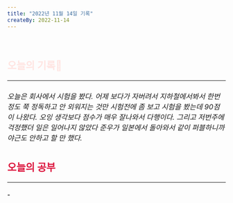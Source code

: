 ```yaml
---
title: "2022년 11월 14일 기록"
createBy: 2022-11-14
---
```



<br>

<h2 style="font-size:23px; color:#ffe4e1">오늘의 기록🚀</h2>

--- 
<h6 style="font-size:16.3px;">
오늘은 회사에서 시험을 봤다. 어제 보다가 자버려서 지하철에서봐서 한번정도 쭉 정독하고 안 외워지는 것만 시험전에 좀 보고 시험을 봤는데 90점이 나왔다. 오잉 생각보다 점수가 매우 잘나와서 다행이다. 그리고 저번주에 걱정했더 일은 일어나지 않았다 준우가 일본에서 돌아와서 같이 퍼블하니까 야근도 안하고 할 만 했다.
</h6>
<h2 style="font-size:23px; color:#dc143c">오늘의 공부</h2>

--- 
#### - 



<Comment />
